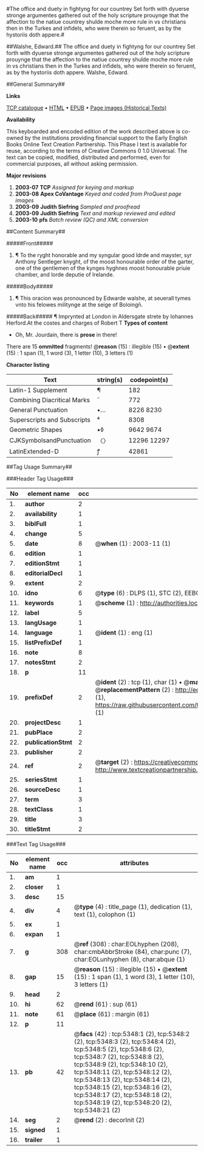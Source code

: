 #The office and duety in fightyng for our countrey Set forth with dyuerse stronge argumentes gathered out of the holy scripture prouynge that the affection to the natiue countrey shulde moche more rule in vs christians then in the Turkes and infidels, who were therein so feruent, as by the hystoriis doth appere.#

##Walshe, Edward.##
The office and duety in fightyng for our countrey Set forth with dyuerse stronge argumentes gathered out of the holy scripture prouynge that the affection to the natiue countrey shulde moche more rule in vs christians then in the Turkes and infidels, who were therein so feruent, as by the hystoriis doth appere.
Walshe, Edward.

##General Summary##

**Links**

[TCP catalogue](http://www.ota.ox.ac.uk/tcp/)  • 
[HTML](http://tei.it.ox.ac.uk/tcp/Texts-HTML/free/A14/A14700.html)  • 
[EPUB](http://tei.it.ox.ac.uk/tcp/Texts-EPUB/free/A14/A14700.epub) • 
[Page images (Historical Texts)](https://data.historicaltexts.jisc.ac.uk/view?pubId=eebo-99840813e&pageId=eebo-99840813e-5348-1)

**Availability**

This keyboarded and encoded edition of the
	       work described above is co-owned by the institutions
	       providing financial support to the Early English Books
	       Online Text Creation Partnership. This Phase I text is
	       available for reuse, according to the terms of Creative
	       Commons 0 1.0 Universal. The text can be copied,
	       modified, distributed and performed, even for
	       commercial purposes, all without asking permission.

**Major revisions**

1. __2003-07__ __TCP__ *Assigned for keying and markup*
1. __2003-08__ __Apex CoVantage__ *Keyed and coded from ProQuest page images*
1. __2003-09__ __Judith Siefring__ *Sampled and proofread*
1. __2003-09__ __Judith Siefring__ *Text and markup reviewed and edited*
1. __2003-10__ __pfs__ *Batch review (QC) and XML conversion*

##Content Summary##

#####Front#####

1. ¶ To the ryght honorable and my syngular good ldrde and mayster, syr Anthony Sentleger knyght, of the moost honourable order of the garter, one of the gentlemen of the kynges hyghnes moost honourable priuie chamber, and lorde deputie of Irelande.

#####Body#####

1. ¶ This oracion was pronounced by Edwarde walshe, at seuerall tymes vnto his felowes militynge at the seige of Boloingn̄.

#####Back#####
¶ Imprynted at London in Aldersgate strete by Iohannes Herford.At the costes and charges of Robert T
**Types of content**

  * Oh, Mr. Jourdain, there is **prose** in there!

There are 15 **ommitted** fragments! 
 @__reason__ (15) : illegible (15)  •  @__extent__ (15) : 1 span (1), 1 word (3), 1 letter (10), 3 letters (1)

**Character listing**


|Text|string(s)|codepoint(s)|
|---|---|---|
|Latin-1 Supplement|¶|182|
|Combining             Diacritical Marks|̄|772|
|General Punctuation|•…|8226 8230|
|Superscripts             and Subscripts|⁴|8308|
|Geometric Shapes|▪◊|9642 9674|
|CJKSymbolsandPunctuation|〈〉|12296 12297|
|LatinExtended-D|ꝭ|42861|

##Tag Usage Summary##

###Header Tag Usage###

|No|element name|occ|attributes|
|---|---|---|---|
|1.|__author__|2||
|2.|__availability__|1||
|3.|__biblFull__|1||
|4.|__change__|5||
|5.|__date__|8| @__when__ (1) : 2003-11 (1)|
|6.|__edition__|1||
|7.|__editionStmt__|1||
|8.|__editorialDecl__|1||
|9.|__extent__|2||
|10.|__idno__|6| @__type__ (6) : DLPS (1), STC (2), EEBO-CITATION (1), PROQUEST (1), VID (1)|
|11.|__keywords__|1| @__scheme__ (1) : http://authorities.loc.gov/ (1)|
|12.|__label__|5||
|13.|__langUsage__|1||
|14.|__language__|1| @__ident__ (1) : eng (1)|
|15.|__listPrefixDef__|1||
|16.|__note__|8||
|17.|__notesStmt__|2||
|18.|__p__|11||
|19.|__prefixDef__|2| @__ident__ (2) : tcp (1), char (1)  •  @__matchPattern__ (2) : ([0-9\-]+):([0-9IVX]+) (1), (.+) (1)  •  @__replacementPattern__ (2) : http://eebo.chadwyck.com/downloadtiff?vid=$1&page=$2 (1), https://raw.githubusercontent.com/textcreationpartnership/Texts/master/tcpchars.xml#$1 (1)|
|20.|__projectDesc__|1||
|21.|__pubPlace__|2||
|22.|__publicationStmt__|2||
|23.|__publisher__|2||
|24.|__ref__|2| @__target__ (2) : https://creativecommons.org/publicdomain/zero/1.0/ (1), http://www.textcreationpartnership.org/docs/. (1)|
|25.|__seriesStmt__|1||
|26.|__sourceDesc__|1||
|27.|__term__|3||
|28.|__textClass__|1||
|29.|__title__|3||
|30.|__titleStmt__|2||


###Text Tag Usage###

|No|element name|occ|attributes|
|---|---|---|---|
|1.|__am__|1||
|2.|__closer__|1||
|3.|__desc__|15||
|4.|__div__|4| @__type__ (4) : title_page (1), dedication (1), text (1), colophon (1)|
|5.|__ex__|1||
|6.|__expan__|1||
|7.|__g__|308| @__ref__ (308) : char:EOLhyphen (208), char:cmbAbbrStroke (84), char:punc (7), char:EOLunhyphen (8), char:abque (1)|
|8.|__gap__|15| @__reason__ (15) : illegible (15)  •  @__extent__ (15) : 1 span (1), 1 word (3), 1 letter (10), 3 letters (1)|
|9.|__head__|2||
|10.|__hi__|62| @__rend__ (61) : sup (61)|
|11.|__note__|61| @__place__ (61) : margin (61)|
|12.|__p__|11||
|13.|__pb__|42| @__facs__ (42) : tcp:5348:1 (2), tcp:5348:2 (2), tcp:5348:3 (2), tcp:5348:4 (2), tcp:5348:5 (2), tcp:5348:6 (2), tcp:5348:7 (2), tcp:5348:8 (2), tcp:5348:9 (2), tcp:5348:10 (2), tcp:5348:11 (2), tcp:5348:12 (2), tcp:5348:13 (2), tcp:5348:14 (2), tcp:5348:15 (2), tcp:5348:16 (2), tcp:5348:17 (2), tcp:5348:18 (2), tcp:5348:19 (2), tcp:5348:20 (2), tcp:5348:21 (2)|
|14.|__seg__|2| @__rend__ (2) : decorInit (2)|
|15.|__signed__|1||
|16.|__trailer__|1||
